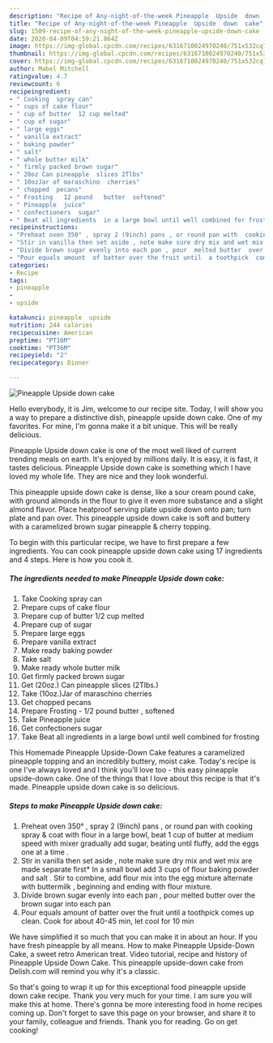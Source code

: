 ```yaml
---
description: "Recipe of Any-night-of-the-week Pineapple  Upside  down  cake"
title: "Recipe of Any-night-of-the-week Pineapple  Upside  down  cake"
slug: 1509-recipe-of-any-night-of-the-week-pineapple-upside-down-cake
date: 2020-04-09T04:59:21.864Z
image: https://img-global.cpcdn.com/recipes/6316710024970240/751x532cq70/pineapple-upside-down-cake-recipe-main-photo.jpg
thumbnail: https://img-global.cpcdn.com/recipes/6316710024970240/751x532cq70/pineapple-upside-down-cake-recipe-main-photo.jpg
cover: https://img-global.cpcdn.com/recipes/6316710024970240/751x532cq70/pineapple-upside-down-cake-recipe-main-photo.jpg
author: Mabel Mitchell
ratingvalue: 4.7
reviewcount: 6
recipeingredient:
- " Cooking  spray can"
- " cups of cake flour"
- " cup of butter  12 cup melted"
- " cup of sugar"
- " large eggs"
- " vanilla extract"
- " baking powder"
- " salt"
- " whole butter milk"
- " firmly packed brown sugar"
- " 20oz Can pineapple  slices 2Tlbs"
- " 10ozJar of maraschino  cherries"
- " chopped  pecans"
- " Frosting   12 pound   butter  softened"
- " Pineapple  juice"
- " confectioners  sugar"
- " Beat all ingredients  in a large bowl until well combined for frosting"
recipeinstructions:
- "Preheat oven 350° , spray 2 (9inch) pans , or round pan with  cooking spray  &amp; coat with flour in a large bowl, beat 1 cup of butter at medium speed with mixer gradually add sugar, beating until fluffy, add the eggs one at a time ."
- "Stir in vanilla then set aside , note make sure dry mix and wet mix are made separate first*  In a small bowl add 3 cups of flour baking powder and salt . Stir to combine, add flour mix into the egg  mixture alternate  with buttermilk , beginning and ending  with flour mixture."
- "Divide brown sugar evenly into each pan , pour  melted butter  over the brown sugar  into each pan"
- "Pour equals amount  of batter over the fruit until  a toothpick  comes up clean. Cook for about  40-45 min, let cool for 10  min"
categories:
- Recipe
tags:
- pineapple
- 
- upside

katakunci: pineapple  upside 
nutrition: 244 calories
recipecuisine: American
preptime: "PT16M"
cooktime: "PT36M"
recipeyield: "2"
recipecategory: Dinner

---
```



![Pineapple  Upside  down  cake](https://img-global.cpcdn.com/recipes/6316710024970240/751x532cq70/pineapple-upside-down-cake-recipe-main-photo.jpg)

Hello everybody, it is Jim, welcome to our recipe site. Today, I will show you a way to prepare a distinctive dish, pineapple  upside  down  cake. One of my favorites. For mine, I'm gonna make it a bit unique. This will be really delicious.

Pineapple  Upside  down  cake is one of the most well liked of current trending meals on earth. It's enjoyed by millions daily. It is easy, it is fast, it tastes delicious. Pineapple  Upside  down  cake is something which I have loved my whole life. They are nice and they look wonderful.

This pineapple upside down cake is dense, like a sour cream pound cake, with ground almonds in the flour to give it even more substance and a slight almond flavor. Place heatproof serving plate upside down onto pan; turn plate and pan over. This pineapple upside down cake is soft and buttery with a caramelized brown sugar pineapple &amp; cherry topping.


To begin with this particular recipe, we have to first prepare a few ingredients. You can cook pineapple  upside  down  cake using 17 ingredients and 4 steps. Here is how you cook it.

<!--inarticleads1-->

##### The ingredients needed to make Pineapple  Upside  down  cake:

1. Take  Cooking  spray can
1. Prepare  cups of cake flour
1. Prepare  cup of butter  1/2 cup melted
1. Prepare  cup of sugar
1. Prepare  large eggs
1. Prepare  vanilla extract
1. Make ready  baking powder
1. Take  salt
1. Make ready  whole butter milk
1. Get  firmly packed brown sugar
1. Get  (20oz.) Can pineapple  slices (2Tlbs.)
1. Take  (10oz.)Jar of maraschino  cherries
1. Get  chopped  pecans
1. Prepare  Frosting -  1/2 pound   butter , softened
1. Take  Pineapple  juice
1. Get  confectioners  sugar
1. Take  Beat all ingredients  in a large bowl until well combined for frosting


This Homemade Pineapple Upside-Down Cake features a caramelized pineapple topping and an incredibly buttery, moist cake. Today&#39;s recipe is one I&#39;ve always loved and I think you&#39;ll love too - this easy pineapple upside-down cake. One of the things that I love about this recipe is that it&#39;s made. Pineapple upside down cake is so delicious. 

<!--inarticleads2-->

##### Steps to make Pineapple  Upside  down  cake:

1. Preheat oven 350° , spray 2 (9inch) pans , or round pan with  cooking spray  &amp; coat with flour in a large bowl, beat 1 cup of butter at medium speed with mixer gradually add sugar, beating until fluffy, add the eggs one at a time .
1. Stir in vanilla then set aside , note make sure dry mix and wet mix are made separate first*  In a small bowl add 3 cups of flour baking powder and salt . Stir to combine, add flour mix into the egg  mixture alternate  with buttermilk , beginning and ending  with flour mixture.
1. Divide brown sugar evenly into each pan , pour  melted butter  over the brown sugar  into each pan
1. Pour equals amount  of batter over the fruit until  a toothpick  comes up clean. Cook for about  40-45 min, let cool for 10  min


We have simplified it so much that you can make it in about an hour. If you have fresh pineapple by all means. How to make Pineapple Upside-Down Cake, a sweet retro American treat. Video tutorial, recipe and history of Pineapple Upside Down Cake. This pineapple upside-down cake from Delish.com will remind you why it&#39;s a classic. 

So that's going to wrap it up for this exceptional food pineapple  upside  down  cake recipe. Thank you very much for your time. I am sure you will make this at home. There's gonna be more interesting food in home recipes coming up. Don't forget to save this page on your browser, and share it to your family, colleague and friends. Thank you for reading. Go on get cooking!
